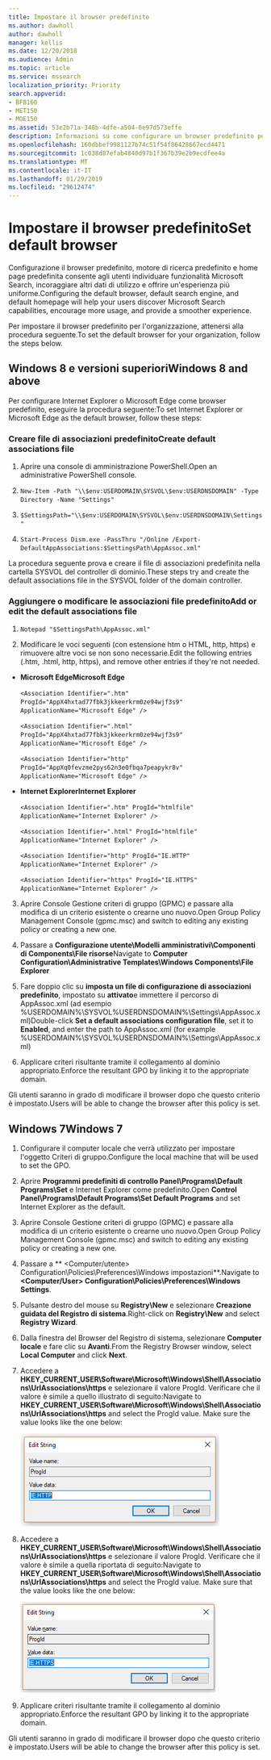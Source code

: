 ```yaml
---
title: Impostare il browser predefinito
ms.author: dawholl
author: dawholl
manager: kellis
ms.date: 12/20/2018
ms.audience: Admin
ms.topic: article
ms.service: mssearch
localization_priority: Priority
search.appverid:
- BFB160
- MET150
- MOE150
ms.assetid: 53e2b71a-348b-4dfe-a504-6e97d573effe
description: Informazioni su come configurare un browser predefinito per la propria azienda con Microsoft Search.
ms.openlocfilehash: 160dbbef9981127b74c51f54f86428667ecd4471
ms.sourcegitcommit: 1c038d87efab4840d97b1f367b39e2b9ecdfee4a
ms.translationtype: MT
ms.contentlocale: it-IT
ms.lasthandoff: 01/29/2019
ms.locfileid: "29612474"
---
```

# <a name="set-default-browser"></a><span data-ttu-id="af9cc-103">Impostare il browser predefinito</span><span class="sxs-lookup"><span data-stu-id="af9cc-103">Set default browser</span></span>

<span data-ttu-id="af9cc-104">Configurazione il browser predefinito, motore di ricerca predefinito e home page predefinita consente agli utenti individuare funzionalità Microsoft Search, incoraggiare altri dati di utilizzo e offrire un'esperienza più uniforme.</span><span class="sxs-lookup"><span data-stu-id="af9cc-104">Configuring the default browser, default search engine, and default homepage will help your users discover Microsoft Search capabilities, encourage more usage, and provide a smoother experience.</span></span>
  
<span data-ttu-id="af9cc-105">Per impostare il browser predefinito per l'organizzazione, attenersi alla procedura seguente.</span><span class="sxs-lookup"><span data-stu-id="af9cc-105">To set the default browser for your organization, follow the steps below.</span></span>
  
## <a name="windows-8-and-above"></a><span data-ttu-id="af9cc-106">Windows 8 e versioni superiori</span><span class="sxs-lookup"><span data-stu-id="af9cc-106">Windows 8 and above</span></span>

<span data-ttu-id="af9cc-107">Per configurare Internet Explorer o Microsoft Edge come browser predefinito, eseguire la procedura seguente:</span><span class="sxs-lookup"><span data-stu-id="af9cc-107">To set Internet Explorer or Microsoft Edge as the default browser, follow these steps:</span></span>
  
### <a name="create-default-associations-file"></a><span data-ttu-id="af9cc-108">Creare file di associazioni predefinito</span><span class="sxs-lookup"><span data-stu-id="af9cc-108">Create default associations file</span></span>

1. <span data-ttu-id="af9cc-109">Aprire una console di amministrazione PowerShell.</span><span class="sxs-lookup"><span data-stu-id="af9cc-109">Open an administrative PowerShell console.</span></span>
    
2.  `New-Item -Path "\\$env:USERDOMAIN\SYSVOL\$env:USERDNSDOMAIN" -Type Directory -Name "Settings"`
    
3.  `$SettingsPath="\\$env:USERDOMAIN\SYSVOL\$env:USERDNSDOMAIN\Settings"`
    
4.  `Start-Process Dism.exe -PassThru "/Online /Export-DefaultAppAssociations:$SettingsPath\AppAssoc.xml"`
    
<span data-ttu-id="af9cc-110">La procedura seguente prova e creare il file di associazioni predefinita nella cartella SYSVOL del controller di dominio.</span><span class="sxs-lookup"><span data-stu-id="af9cc-110">These steps try and create the default associations file in the SYSVOL folder of the domain controller.</span></span>
  
### <a name="add-or-edit-the-default-associations-file"></a><span data-ttu-id="af9cc-111">Aggiungere o modificare le associazioni file predefinito</span><span class="sxs-lookup"><span data-stu-id="af9cc-111">Add or edit the default associations file</span></span>

1. `Notepad "$SettingsPath\AppAssoc.xml"`
    
2. <span data-ttu-id="af9cc-112">Modificare le voci seguenti (con estensione htm o HTML, http, https) e rimuovere altre voci se non sono necessarie.</span><span class="sxs-lookup"><span data-stu-id="af9cc-112">Edit the following entries (.htm, .html, http, https), and remove other entries if they're not needed.</span></span>
    
  - <span data-ttu-id="af9cc-113">**Microsoft Edge**</span><span class="sxs-lookup"><span data-stu-id="af9cc-113">**Microsoft Edge**</span></span>
    
     `<Association Identifier=".htm" ProgId="AppX4hxtad77fbk3jkkeerkrm0ze94wjf3s9" ApplicationName="Microsoft Edge" />`
  
     `<Association Identifier=".html" ProgId="AppX4hxtad77fbk3jkkeerkrm0ze94wjf3s9" ApplicationName="Microsoft Edge" />`
  
     `<Association Identifier="http" ProgId="AppXq0fevzme2pys62n3e0fbqa7peapykr8v" ApplicationName="Microsoft Edge" />`
    
  - <span data-ttu-id="af9cc-114">**Internet Explorer**</span><span class="sxs-lookup"><span data-stu-id="af9cc-114">**Internet Explorer**</span></span>
    
     `<Association Identifier=".htm" ProgId="htmlfile" ApplicationName="Internet Explorer" />`
  
     `<Association Identifier=".html" ProgId="htmlfile" ApplicationName="Internet Explorer" />`
  
     `<Association Identifier="http" ProgId="IE.HTTP" ApplicationName="Internet Explorer" />`
  
     `<Association Identifier="https" ProgId="IE.HTTPS" ApplicationName="Internet Explorer" />`
    
3. <span data-ttu-id="af9cc-115">Aprire Console Gestione criteri di gruppo (GPMC) e passare alla modifica di un criterio esistente o crearne uno nuovo.</span><span class="sxs-lookup"><span data-stu-id="af9cc-115">Open Group Policy Management Console (gpmc.msc) and switch to editing any existing policy or creating a new one.</span></span>
    
1. <span data-ttu-id="af9cc-116">Passare a **Configurazione utente\Modelli amministrativi\Componenti di Components\File risorse**</span><span class="sxs-lookup"><span data-stu-id="af9cc-116">Navigate to **Computer Configuration\Administrative Templates\Windows Components\File Explorer**</span></span>
    
2. <span data-ttu-id="af9cc-117">Fare doppio clic su **imposta un file di configurazione di associazioni predefinito**, impostato su **attivato**e immettere il percorso di AppAssoc.xml (ad esempio %USERDOMAIN%\SYSVOL\%USERDNSDOMAIN%\Settings\AppAssoc.xml)</span><span class="sxs-lookup"><span data-stu-id="af9cc-117">Double-click **Set a default associations configuration file**, set it to **Enabled**, and enter the path to AppAssoc.xml (for example %USERDOMAIN%\SYSVOL\%USERDNSDOMAIN%\Settings\AppAssoc.xml)</span></span>
    
4. <span data-ttu-id="af9cc-118">Applicare criteri risultante tramite il collegamento al dominio appropriato.</span><span class="sxs-lookup"><span data-stu-id="af9cc-118">Enforce the resultant GPO by linking it to the appropriate domain.</span></span>
    
<span data-ttu-id="af9cc-119">Gli utenti saranno in grado di modificare il browser dopo che questo criterio è impostato.</span><span class="sxs-lookup"><span data-stu-id="af9cc-119">Users will be able to change the browser after this policy is set.</span></span>
  
## <a name="windows-7"></a><span data-ttu-id="af9cc-120">Windows 7</span><span class="sxs-lookup"><span data-stu-id="af9cc-120">Windows 7</span></span>

1. <span data-ttu-id="af9cc-121">Configurare il computer locale che verrà utilizzato per impostare l'oggetto Criteri di gruppo.</span><span class="sxs-lookup"><span data-stu-id="af9cc-121">Configure the local machine that will be used to set the GPO.</span></span>
    
1. <span data-ttu-id="af9cc-122">Aprire **Programmi predefiniti di controllo Panel\Programs\Default Programs\Set** e Internet Explorer come predefinito.</span><span class="sxs-lookup"><span data-stu-id="af9cc-122">Open **Control Panel\Programs\Default Programs\Set Default Programs** and set Internet Explorer as the default.</span></span> 
    
2. <span data-ttu-id="af9cc-123">Aprire Console Gestione criteri di gruppo (GPMC) e passare alla modifica di un criterio esistente o crearne uno nuovo.</span><span class="sxs-lookup"><span data-stu-id="af9cc-123">Open Group Policy Management Console (gpmc.msc) and switch to editing any existing policy or creating a new one.</span></span>
    
1. <span data-ttu-id="af9cc-124">Passare a \*\* \<Computer/utente\> Configuration\Policies\Preferences\Windows impostazioni\*\*.</span><span class="sxs-lookup"><span data-stu-id="af9cc-124">Navigate to **\<Computer/User\> Configuration\Policies\Preferences\Windows Settings**.</span></span>
    
2. <span data-ttu-id="af9cc-125">Pulsante destro del mouse su **Registry\New** e selezionare **Creazione guidata del Registro di sistema**.</span><span class="sxs-lookup"><span data-stu-id="af9cc-125">Right-click on **Registry\New** and select **Registry Wizard**.</span></span>
    
3. <span data-ttu-id="af9cc-126">Dalla finestra del Browser del Registro di sistema, selezionare **Computer locale** e fare clic su **Avanti**.</span><span class="sxs-lookup"><span data-stu-id="af9cc-126">From the Registry Browser window, select **Local Computer** and click **Next**.</span></span>
    
4. <span data-ttu-id="af9cc-p101">Accedere a **HKEY_CURRENT_USER\Software\Microsoft\Windows\Shell\Associations\UrlAssociations\https** e selezionare il valore ProgId. Verificare che il valore è simile a quello illustrato di seguito:</span><span class="sxs-lookup"><span data-stu-id="af9cc-p101">Navigate to **HKEY_CURRENT_USER\Software\Microsoft\Windows\Shell\Associations\UrlAssociations\https** and select the ProgId value. Make sure the value looks like the one below:</span></span> 
    
    ![Seleziona un valore ProgID nella stringa di modifica](media/f6173dcc-b898-4967-8c40-4b0fe411a92b.png)
  
5. <span data-ttu-id="af9cc-p102">Accedere a **HKEY_CURRENT_USER\Software\Microsoft\Windows\Shell\Associations\UrlAssociations\https** e selezionare il valore ProgId. Verificare che il valore è simile a quella riportata di seguito:</span><span class="sxs-lookup"><span data-stu-id="af9cc-p102">Navigate to **HKEY_CURRENT_USER\Software\Microsoft\Windows\Shell\Associations\UrlAssociations\https** and select the ProgId value. Make sure that the value looks like the one below:</span></span> 
    
    ![Selezionare ProgId per HTTPS nella stringa di modifica](media/3519e13b-4fe7-4d15-946c-82fd50fc49bb.png)
  
3. <span data-ttu-id="af9cc-133">Applicare criteri risultante tramite il collegamento al dominio appropriato.</span><span class="sxs-lookup"><span data-stu-id="af9cc-133">Enforce the resultant GPO by linking it to the appropriate domain.</span></span>
    
<span data-ttu-id="af9cc-134">Gli utenti saranno in grado di modificare il browser dopo che questo criterio è impostato.</span><span class="sxs-lookup"><span data-stu-id="af9cc-134">Users will be able to change the browser after this policy is set.</span></span>